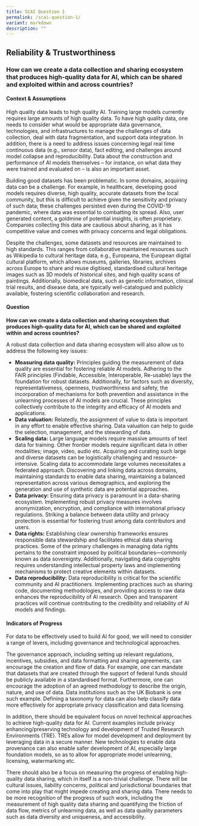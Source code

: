```yaml
---
title: SCAI Question 1
permalink: /scai-question-1/
variant: markdown
description: ""
---
```

## Reliability & Trustworthiness

### How can we create a data collection and sharing ecosystem that produces high-quality data for AI, which can be shared and exploited within and across countries?

#### Context & Assumptions

High quality data leads to high quality AI. Training large models currently requires large amounts of high quality data. To have high quality data, one needs to consider what would be appropriate data governance, technologies, and infrastructures to manage the challenges of data collection, deal with data fragmentation, and support data integration. In addition, there is a need to address issues concerning legal real time continuous data (e.g., sensor data), fact editing, and challenges around model collapse and reproducibility. Data about the construction and performance of AI models themselves – for instance, on what data they were trained and evaluated on – is also an important asset.

Building good datasets has been problematic. In some domains, acquiring data can be a challenge. For example, in healthcare, developing good models requires diverse, high quality, accurate datasets from the local community, but this is difficult to achieve given the sensitivity and privacy of such data; these challenges persisted even during the COVID-19 pandemic, where data was essential to combatting its spread. Also, user generated content, a goldmine of potential insights, is often proprietary. Companies collecting this data are cautious about sharing, as it has competitive value and comes with privacy concerns and legal obligations.

Despite the challenges, some datasets and resources are maintained to high standards. This ranges from collaborative maintained resources such as Wikipedia to cultural heritage data, e.g., Europeana, the European digital cultural platform, which allows museums, galleries, libraries, archives across Europe to share and reuse digitised, standardised cultural heritage images such as 3D models of historical sites, and high quality scans of paintings. Additionally, biomedical data, such as genetic information, clinical trial results, and disease data, are typically well-catalogued and publicly available, fostering scientific collaboration and research.

#### Question

**How can we create a data collection and sharing ecosystem that produces high-quality data for AI, which can be shared and exploited within and across countries?**

A robust data collection and data sharing ecosystem will also allow us to address the following key issues:

* **Measuring data quality:** Principles guiding the measurement of data quality are essential for fostering reliable AI models. Adhering to the FAIR principles (Findable, Accessible, Interoperable, Re-usable) lays the foundation for robust datasets. Additionally, for factors such as diversity, representativeness, openness, trustworthiness and safety, the incorporation of mechanisms for both prevention and assistance in the unlearning processes of AI models are crucial. These principles collectively contribute to the integrity and efficacy of AI models and applications.
* **Data valuation:** Relatedly, the assignment of value to data is important in any effort to enable effective sharing. Data valuation can help to guide the selection, management, and the stewarding of data.
* **Scaling data:** Large language models require massive amounts of text data for training. Other frontier models require significant data in other modalities; image, video, audio etc. Acquiring and curating such large and diverse datasets can be logistically challenging and resource-intensive. Scaling data to accommodate large volumes necessitates a federated approach. Discovering and linking data across domains, maintaining standards to enable data sharing, maintaining a balanced representation across various demographics, and exploring the generation and use of synthetic data are potential approaches.
* **Data privacy:** Ensuring data privacy is paramount in a data-sharing ecosystem. Implementing robust privacy measures involves anonymization, encryption, and compliance with international privacy regulations. Striking a balance between data utility and privacy protection is essential for fostering trust among data contributors and users.
* **Data rights:** Establishing clear ownership frameworks ensures responsible data stewardship and facilitates ethical data sharing practices. Some of the primary challenges in managing data rights pertains to the constraint imposed by political boundaries—commonly known as data sovereignty. Additionally, navigating data copyrights requires understanding intellectual property laws and implementing mechanisms to protect creative elements within datasets.
* **Data reproducibility:** Data reproducibility is critical for the scientific community and AI practitioners. Implementing practices such as sharing code, documenting methodologies, and providing access to raw data enhances the reproducibility of AI research. Open and transparent practices will continue contributing to the credibility and reliability of AI models and findings.

#### Indicators of Progress

For data to be effectively used to build AI for good, we will need to consider a range of levers, including governance and technological approaches.

The governance approach, including setting up relevant regulations, incentives, subsidies, and data formatting and sharing agreements, can encourage the creation and flow of data. For example, one can mandate that datasets that are created through the support of federal funds should be publicly available in a standardised format. Furthermore, one can encourage the adoption of an agreed methodology to describe the origin, nature, and use of data. Data institutions such as the UK Biobank is one such example. Defining a taxonomy for data can also help classify data more effectively for appropriate privacy classification and data licensing.

In addition, there should be equivalent focus on novel technical approaches to achieve high-quality data for AI. Current examples include privacy enhancing/preserving technology and development of Trusted Research Environments (TRE). TREs allow for model development and deployment by leveraging data in a secure manner. New technologies to enable data provenance can also enable safer development of AI, especially large foundation models, so as to allow for appropriate model unlearning, licensing, watermarking etc. 

There should also be a focus on measuring the progress of enabling high-quality data sharing, which in itself is a non-trivial challenge. There will be cultural issues, liability concerns, political and jurisdictional boundaries that come into play that might impede creating and sharing data. There needs to be more recognition of the progress of such work, including the measurement of high quality data sharing and quantifying the friction of data flow, metrics of unlearning data, as well as data quality parameters such as data diversity and uniqueness, and accessibility.